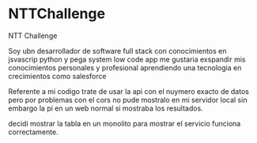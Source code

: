 # NTTChallenge
NTT Challenge

Soy ubn desarrollador de software full stack con conocimientos en jsvascrip python y pega system low code app
me gustaria exspandir mis conocimientos personales y profesional aprendiendo una tecnologia en crecimientos como salesforce

Referente a mi codigo trate de usar la api con el nuymero exacto de datos pero por problemas con el  cors no pude mostralo en mi servidor local 
sin embargo la pi en un web normal si mostraba los resultados.

decidi mostrar la tabla en un monolito para mostrar el servicio funciona correctamente.

